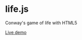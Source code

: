 life.js
=======

Conway's game of life with HTML5

[Live demo](http://erenard.github.io/life/ "Life demo")
